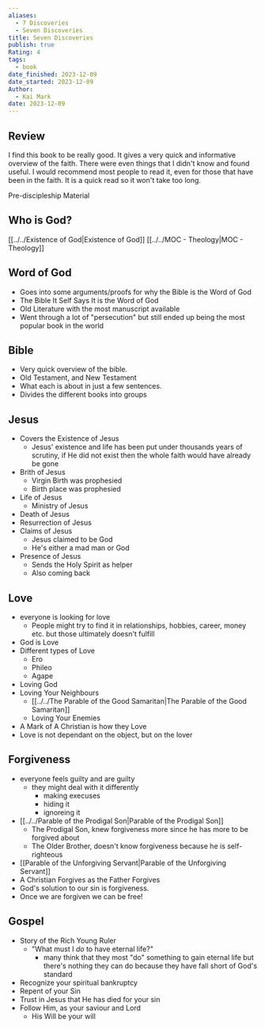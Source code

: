 ```yaml
---
aliases:
  - 7 Discoveries
  - Seven Discoveries
title: Seven Discoveries
publish: true
Rating: 4
tags:
  - book
date_finished: 2023-12-09
date_started: 2023-12-09
Author:
  - Kai Mark
date: 2023-12-09
---
```


## Review
I find this book to be really good. It gives a very quick and informative overview of the faith. There were even things that I didn't know and found useful. I would recommend most people to read it, even for those that have been in the faith. It is a quick read so it won't take too long. 

Pre-discipleship Material

## Who is God?
[[../../Existence of God|Existence of God]]
[[../../MOC - Theology|MOC - Theology]]

## Word of God
- Goes into some arguments/proofs for why the Bible is the Word of God
- The Bible It Self Says It is the Word of God
- Old Literature with the most manuscript available
- Went through a lot of "persecution" but still ended up being the most popular book in the world
## Bible
- Very quick overview of the bible. 
- Old Testament, and New Testament
- What each is about in just a few sentences.
- Divides the different books into groups
## Jesus
- Covers the Existence of Jesus
	- Jesus' existence and life has been put under thousands years of scrutiny, if He did not exist then the whole faith would have already be gone
- Brith of Jesus
	- Virgin Birth was prophesied
	- Birth place was prophesied
- Life of Jesus
	- Ministry of Jesus
- Death of Jesus
- Resurrection of Jesus
- Claims of Jesus
	- Jesus claimed to be God
	- He's either a mad man or God
- Presence of Jesus
	- Sends the Holy Spirit as helper
	- Also coming back 
## Love
- everyone is looking for love
	- People might try to find it in relationships, hobbies, career, money etc. but those ultimately doesn't fulfill
- God is Love
- Different types of Love
	- Ero
	- Phileo
	- Agape
- Loving God
- Loving Your Neighbours
	- [[../../The Parable of the Good Samaritan|The Parable of the Good Samaritan]]
	- Loving Your Enemies
- A Mark of A Christian is how they Love
- Love is not dependant on the object, but on the lover
## Forgiveness
- everyone feels guilty and are guilty
	- they might deal with it differently
		- making execuses
		- hiding it
		- ignoreing it
- [[../../Parable of the Prodigal Son|Parable of the Prodigal Son]]
	- The Prodigal Son, knew forgiveness more since he has more to be forgived about
	- The Older Brother, doesn't know forgiveness because he is self-righteous
- [[Parable of the Unforgiving Servant|Parable of the Unforgiving Servant]]
- A Christian Forgives as the Father Forgives
- God's solution to our sin is forgiveness.
- Once we are forgiven we can be free!
## Gospel
- Story of the Rich Young Ruler
	- "What must I *do* to have eternal life?"
		- many think that they most "do" something to gain eternal life but there's nothing they can do because they have fall short of God's standard
- Recognize your spiritual bankruptcy
- Repent of your Sin
- Trust in Jesus that He has died for your sin
- Follow Him, as your saviour and Lord
	- His Will be your will


